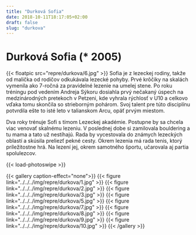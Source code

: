 ```yaml
---
title: "Durková Sofia"
date: 2018-10-11T18:17:05+02:00
draft: false 
slug: "durkova"
---
```

# Durková Sofia (* 2005)

{{< floatpic src="repre/durkova/6.jpg" >}}
Sofia je z lezeckej rodiny, takže od malička od rodičov odkukávala lezecké pohyby. Prvé krôčiky na skalách vymenila ako 7-ročná za pravidelné lezenie na umelej stene. Po roku tréningu pod vedením Andreja Sýkoru dosiahla prvý nečakaný úspech na medzinárodných pretekoch v Petzeni, kde vyhrala rýchlosť v U10 a celkovo vďaka tomu skončila so strieborným pohárom. Svoj talent pre túto disciplínu potvrdila ešte to isté leto v talianskom Arcu, opäť prvým miestom.

Dva roky trénuje Sofi s tímom Lezeckej akadémie. Postupne by sa chcela viac venovať skalnému lezeniu. V poslednej dobe si zamilovala bouldering a tu mama a tato už nestíhajú. Rada by vycestovala do známych lezeckých oblastí a skúsila preliezť pekné cesty. Okrem lezenia má rada tenis, ktorý príležitostne hrá. Na lezení jej, okrem samotného športu, učarovala aj partia spolulezcov.

{{< load-photoswipe >}}

{{< gallery caption-effect="none">}}
{{< figure link="../../../img/repre/durkova/1.jpg" >}}
{{< figure link="../../../img/repre/durkova/2.jpg" >}}
{{< figure link="../../../img/repre/durkova/3.jpg" >}}
{{< figure link="../../../img/repre/durkova/5.jpg" >}}
{{< figure link="../../../img/repre/durkova/7.jpg" >}}
{{< figure link="../../../img/repre/durkova/8.jpg" >}}
{{< figure link="../../../img/repre/durkova/9.jpg" >}}
{{< figure link="../../../img/repre/durkova/10.jpg" >}}
{{< /gallery >}}

